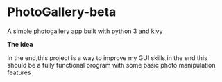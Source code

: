 # PhotoGallery-beta
A simple photogallery app built with python 3 and kivy

**The Idea**

In the end,this project is a way to improve my GUI skills,in the end this should be a fully
functional program with some basic photo manipulation features

